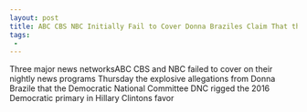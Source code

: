 ```yaml
---
layout: post
title: ABC CBS NBC Initially Fail to Cover Donna Braziles Claim That the DNC Rigged Primary for Clinton
tags:
 -
---
```

Three major news networksABC CBS and NBC failed to cover on their nightly news programs Thursday the explosive allegations from Donna Brazile that the Democratic National Committee DNC rigged the 2016 Democratic primary in Hillary Clintons favor
